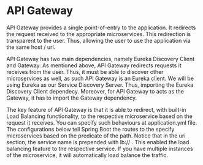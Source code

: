 # API Gateway

API Gateway provides a single point-of-entry to the application. It redirects the request received to the appropriate
microservices. This redirection is transparent to the user. Thus, allowing the user to use the application via the same
host / url.

API Gateway has two main dependencies, namely Eureka Discovery Client and Gateway. As mentioned above, API Gateway
redirects requests it receives from the user. Thus, it must be able to discover other microservices as well, as such API
Gateway is an Eureka client. We will be using Eureka as our Service Discovery Server. Thus, importing the Eureka
Discovery Client dependecy. Moreover, for API Gateway to acts as the Gateway, it has to import the Gateway dependency.

The key feature of API Gateway is that it is able to redirect, with built-in Load Balancing functionality, to the
respective microservice based on the request it receives. You can specify such behaviours at application.yml file. The
configurations below tell Spring Boot the routes to the specify microservices based on the predicate of the path. Notice
that in the uri section, the service name is prepended with lb:// . This enabled the load balancing feature to the
respective service. If you have multiple instances of the microservice, it will automatically load balance the traffic.